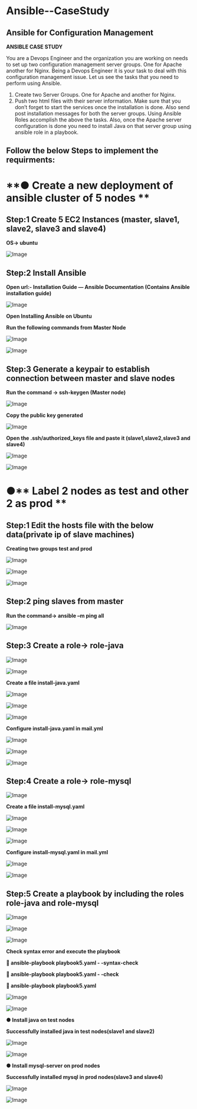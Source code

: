 # Ansible--CaseStudy
## **Ansible for Configuration Management**

**ANSIBLE CASE STUDY** 

You are a Devops Engineer and the organization you are working on needs to set up two configuration management server groups. One for Apache another for Nginx. Being a Devops Engineer it is your task to deal with this configuration management issue. 
Let us see the tasks that you need to perform using Ansible. 
1. Create two Server Groups. One for Apache and another for Nginx.
2. Push two html files with their server information. 
Make sure that you don’t forget to start the services once the installation is done. Also send post installation messages for both the server groups. 
Using Ansible Roles accomplish the above the tasks. 
Also, once the Apache server configuration is done you need to install Java on that server group using ansible role in a playbook.

## **Follow the below Steps to implement the requirments:**

# **● Create a new deployment of ansible cluster of 5 nodes **

## **Step:1** Create 5 EC2 Instances (master, slave1, slave2, slave3 and slave4)

**OS-> ubuntu**

![Image](https://github.com/user-attachments/assets/1e89c91c-43a4-4a42-8484-e9f06af22879)

## **Step:2** Install Ansible

**Open url:-  Installation Guide — Ansible Documentation (Contains Ansible installation guide)**

![Image](https://github.com/user-attachments/assets/16cce222-8dd1-4e4a-b2fa-b0b2af365862)

**Open Installing Ansible on Ubuntu**

**Run the following commands from Master Node**

![Image](https://github.com/user-attachments/assets/b2de6797-1e5e-4923-a34e-c861d50dfd49)

![Image](https://github.com/user-attachments/assets/584ae900-f2f6-4df6-8f30-145e63f1b75e)

## **Step:3** Generate a keypair to establish connection between master and slave nodes

**Run the command -> ssh-keygen (Master node)**

![Image](https://github.com/user-attachments/assets/bc985f08-3640-4db5-bcce-88f69dddb09f)

**Copy the public key generated**

![Image](https://github.com/user-attachments/assets/4ed7d878-a663-4462-a674-0c95d6a999c4)

**Open the .ssh/authorized_keys file and paste it (slave1,slave2,slave3 and slave4)**

![Image](https://github.com/user-attachments/assets/6459264b-9c7b-4c51-a4e4-25e98b4aee46)

![Image](https://github.com/user-attachments/assets/1b07be9e-75e6-451d-9487-05be2c6324ec)

# ●** Label 2 nodes as test and other 2 as prod **

## **Step:1** Edit the hosts file with the below data(private ip of slave machines)

**Creating two groups test and prod**

![Image](https://github.com/user-attachments/assets/9b4762fb-06da-4862-a1e4-3d185b6136b4)

![Image](https://github.com/user-attachments/assets/9812ac0b-094c-47f2-a29c-670a7339e048)

![Image](https://github.com/user-attachments/assets/606ba76f-0cbc-4219-a1a2-ee4efe0a6fe7)

## **Step:2** ping slaves from master

**Run the command-> ansible –m ping all**

![Image](https://github.com/user-attachments/assets/bccb2464-b733-4781-b9ae-963e9d1e6663)

## **Step:3** Create a role-> role-java 

![Image](https://github.com/user-attachments/assets/cdd9befa-357a-44c9-a778-c09b33fe057c)

![Image](https://github.com/user-attachments/assets/76cf0f30-a4b2-401a-8b0e-7d0529979a19)

**Create a file install-java.yaml**

![Image](https://github.com/user-attachments/assets/1cf29588-ae36-41bf-9c9b-7ef354ca9981)

![Image](https://github.com/user-attachments/assets/bdf895a1-2771-4d44-8b04-655aec0b15ee)

![Image](https://github.com/user-attachments/assets/ac182390-a5ca-4220-8842-50eeb5eb32b5)

**Configure install-java.yaml in mail.yml**

![Image](https://github.com/user-attachments/assets/64fd6d37-cd9a-4b11-a645-f671a1fab542)

![Image](https://github.com/user-attachments/assets/f77aeddc-1155-4690-bc1e-20d134e43425)

![Image](https://github.com/user-attachments/assets/ee232dd8-b922-4f91-bc6e-10d2fb95e313)

## **Step:4** Create a role-> role-mysql

![Image](https://github.com/user-attachments/assets/a7995ea5-38a7-4a08-987a-f2a152a83b63)

**Create a file install-mysql.yaml**

![Image](https://github.com/user-attachments/assets/66e4503d-d620-4042-9bcb-f8ee00d81f39)

![Image](https://github.com/user-attachments/assets/93b25e02-2685-4470-b3b2-867d8d4e8591)

![Image](https://github.com/user-attachments/assets/c873c0e7-cce2-46b0-8618-7c70806a2657)

**Configure install-mysql.yaml in mail.yml**

![Image](https://github.com/user-attachments/assets/37bb76ec-27d6-400a-bdf3-5464855e62ec)

![Image](https://github.com/user-attachments/assets/bba6fa04-8932-4f28-a19a-42e917c0de99)

## **Step:5** Create a playbook by including the roles role-java and role-mysql

![Image](https://github.com/user-attachments/assets/dab286bd-51fd-4519-a611-9122e3e6e80e)

![Image](https://github.com/user-attachments/assets/5121e003-fac1-4d58-984a-bd6eb0a03324)

![Image](https://github.com/user-attachments/assets/c4b9b06e-07aa-4cc6-ab12-e654cad4d0fa)

**Check syntax error and execute the playbook**

**	ansible-playbook playbook5.yaml - -syntax-check**

**	ansible-playbook playbook5.yaml - -check**

**	ansible-playbook playbook5.yaml**

![Image](https://github.com/user-attachments/assets/634505f3-b482-4ed7-9087-75f2866a5342)

![Image](https://github.com/user-attachments/assets/838e3db7-e5a2-4ba1-a127-07ba663888d4)

**● Install java on test nodes**

**Successfully installed java in test nodes(slave1 and slave2)**

![Image](https://github.com/user-attachments/assets/6e5b5e07-6825-41ea-9975-b417795f1384)

![Image](https://github.com/user-attachments/assets/2af5e476-e3c5-489f-8a23-cdd932f6aa61)

**● Install mysql-server on prod nodes** 

**Successfully installed mysql in prod nodes(slave3 and slave4)**

![Image](https://github.com/user-attachments/assets/58a1ace1-1752-4e35-8a9b-cc9f23ae7b7e)

![Image](https://github.com/user-attachments/assets/7cf6c890-0944-40ed-a060-d987d5ad00b8)


